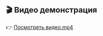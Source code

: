 ## 🎬 Видео демонстрация

👉 [Посмотреть видео.mp4](https://github-production-user-asset-6210df.s3.amazonaws.com/93820902/472963925-e4fd6593-f500-4466-9a43-26e2b562fca3.mp4?X-Amz-Algorithm=AWS4-HMAC-SHA256&X-Amz-Credential=AKIAVCODYLSA53PQK4ZA%2F20250731%2Fus-east-1%2Fs3%2Faws4_request&X-Amz-Date=20250731T112932Z&X-Amz-Expires=300&X-Amz-Signature=ad13c5012873a55a954cfe8933d2d7fa25f9a4a307622ab955e098a72a369d17&X-Amz-SignedHeaders=host)
